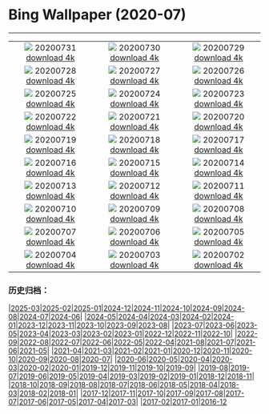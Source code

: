 # Bing Wallpaper (2020-07)
**************
| | | |
| :----: | :----: | :----: |
| ![](https://www.bing.com/th?id=OHR.TahoeBeach_EN-US6105713817_1920x1080.jpg) 20200731 [download 4k](https://www.bing.com/th?id=OHR.TahoeBeach_EN-US6105713817_UHD.jpg) | ![](https://www.bing.com/th?id=OHR.HamerkopHunting_EN-US1438886143_1920x1080.jpg) 20200730 [download 4k](https://www.bing.com/th?id=OHR.HamerkopHunting_EN-US1438886143_UHD.jpg) | ![](https://www.bing.com/th?id=OHR.KallurLighthouse_EN-US1393818212_1920x1080.jpg) 20200729 [download 4k](https://www.bing.com/th?id=OHR.KallurLighthouse_EN-US1393818212_UHD.jpg) |
| ![](https://www.bing.com/th?id=OHR.HamelinPool_EN-US1343791878_1920x1080.jpg) 20200728 [download 4k](https://www.bing.com/th?id=OHR.HamelinPool_EN-US1343791878_UHD.jpg) | ![](https://www.bing.com/th?id=OHR.AerialTamul_EN-US1289516805_1920x1080.jpg) 20200727 [download 4k](https://www.bing.com/th?id=OHR.AerialTamul_EN-US1289516805_UHD.jpg) | ![](https://www.bing.com/th?id=OHR.ADA30_EN-US1238886685_1920x1080.jpg) 20200726 [download 4k](https://www.bing.com/th?id=OHR.ADA30_EN-US1238886685_UHD.jpg) |
| ![](https://www.bing.com/th?id=OHR.RedSailboat_EN-US1173520356_1920x1080.jpg) 20200725 [download 4k](https://www.bing.com/th?id=OHR.RedSailboat_EN-US1173520356_UHD.jpg) | ![](https://www.bing.com/th?id=OHR.KapamaCousins_EN-US1071916004_1920x1080.jpg) 20200724 [download 4k](https://www.bing.com/th?id=OHR.KapamaCousins_EN-US1071916004_UHD.jpg) | ![](https://www.bing.com/th?id=OHR.DubrovnikDoors_EN-US2971042587_1920x1080.jpg) 20200723 [download 4k](https://www.bing.com/th?id=OHR.DubrovnikDoors_EN-US2971042587_UHD.jpg) |
| ![](https://www.bing.com/th?id=OHR.RedBlueWildebeest_EN-US0956286533_1920x1080.jpg) 20200722 [download 4k](https://www.bing.com/th?id=OHR.RedBlueWildebeest_EN-US0956286533_UHD.jpg) | ![](https://www.bing.com/th?id=OHR.DinantBelgium_EN-US0892462948_1920x1080.jpg) 20200721 [download 4k](https://www.bing.com/th?id=OHR.DinantBelgium_EN-US0892462948_UHD.jpg) | ![](https://www.bing.com/th?id=OHR.EarthriseSequence_EN-US0444696608_1920x1080.jpg) 20200720 [download 4k](https://www.bing.com/th?id=OHR.EarthriseSequence_EN-US0444696608_UHD.jpg) |
| ![](https://www.bing.com/th?id=OHR.GrandCanalGondolas_EN-US0380987930_1920x1080.jpg) 20200719 [download 4k](https://www.bing.com/th?id=OHR.GrandCanalGondolas_EN-US0380987930_UHD.jpg) | ![](https://www.bing.com/th?id=OHR.NineSpotted_EN-US0305121800_1920x1080.jpg) 20200718 [download 4k](https://www.bing.com/th?id=OHR.NineSpotted_EN-US0305121800_UHD.jpg) | ![](https://www.bing.com/th?id=OHR.HappyBalloon_EN-US0225941022_1920x1080.jpg) 20200717 [download 4k](https://www.bing.com/th?id=OHR.HappyBalloon_EN-US0225941022_UHD.jpg) |
| ![](https://www.bing.com/th?id=OHR.FrederickSound_EN-US0122197024_1920x1080.jpg) 20200716 [download 4k](https://www.bing.com/th?id=OHR.FrederickSound_EN-US0122197024_UHD.jpg) | ![](https://www.bing.com/th?id=OHR.WinchesterCrypt_EN-US9999540533_1920x1080.jpg) 20200715 [download 4k](https://www.bing.com/th?id=OHR.WinchesterCrypt_EN-US9999540533_UHD.jpg) | ![](https://www.bing.com/th?id=OHR.PantheonParis_EN-US9910328355_1920x1080.jpg) 20200714 [download 4k](https://www.bing.com/th?id=OHR.PantheonParis_EN-US9910328355_UHD.jpg) |
| ![](https://www.bing.com/th?id=OHR.SunnyRainforest_EN-US9772776383_1920x1080.jpg) 20200713 [download 4k](https://www.bing.com/th?id=OHR.SunnyRainforest_EN-US9772776383_UHD.jpg) | ![](https://www.bing.com/th?id=OHR.WaterRipplesVideo_EN-US9458788251_1920x1080.jpg) 20200712 [download 4k](https://www.bing.com/th?id=OHR.WaterRipplesVideo_EN-US9458788251_UHD.jpg) | ![](https://www.bing.com/th?id=OHR.MangroveForest_EN-US9309815352_1920x1080.jpg) 20200711 [download 4k](https://www.bing.com/th?id=OHR.MangroveForest_EN-US9309815352_UHD.jpg) |
| ![](https://www.bing.com/th?id=OHR.BellTowerItaly_EN-US0542629493_1920x1080.jpg) 20200710 [download 4k](https://www.bing.com/th?id=OHR.BellTowerItaly_EN-US0542629493_UHD.jpg) | ![](https://www.bing.com/th?id=OHR.ColoradoColumbine_EN-US9097456615_1920x1080.jpg) 20200709 [download 4k](https://www.bing.com/th?id=OHR.ColoradoColumbine_EN-US9097456615_UHD.jpg) | ![](https://www.bing.com/th?id=OHR.NorfolkPups_EN-US8929436581_1920x1080.jpg) 20200708 [download 4k](https://www.bing.com/th?id=OHR.NorfolkPups_EN-US8929436581_UHD.jpg) |
| ![](https://www.bing.com/th?id=OHR.CalorisMDIS_EN-US8770644601_1920x1080.jpg) 20200707 [download 4k](https://www.bing.com/th?id=OHR.CalorisMDIS_EN-US8770644601_UHD.jpg) | ![](https://www.bing.com/th?id=OHR.Kamchatka_EN-US7415522922_1920x1080.jpg) 20200706 [download 4k](https://www.bing.com/th?id=OHR.Kamchatka_EN-US7415522922_UHD.jpg) | ![](https://www.bing.com/th?id=OHR.NantucketIsland_EN-US7343633791_1920x1080.jpg) 20200705 [download 4k](https://www.bing.com/th?id=OHR.NantucketIsland_EN-US7343633791_UHD.jpg) |
| ![](https://www.bing.com/th?id=OHR.DCFireworksVideo_EN-US7892229177_1920x1080.jpg) 20200704 [download 4k](https://www.bing.com/th?id=OHR.DCFireworksVideo_EN-US7892229177_UHD.jpg) | ![](https://www.bing.com/th?id=OHR.DogDays_EN-US6846042594_1920x1080.jpg) 20200703 [download 4k](https://www.bing.com/th?id=OHR.DogDays_EN-US6846042594_UHD.jpg) | ![](https://www.bing.com/th?id=OHR.RhodesIsland_EN-US9342527972_1920x1080.jpg) 20200702 [download 4k](https://www.bing.com/th?id=OHR.RhodesIsland_EN-US9342527972_UHD.jpg) |

### 历史归档：

|[2025-03](/../2025-03/2025-03.md)|[2025-02](/../2025-02/2025-02.md)|[2025-01](/../2025-01/2025-01.md)|[2024-12](/../2024-12/2024-12.md)|[2024-11](/../2024-11/2024-11.md)|[2024-10](/../2024-10/2024-10.md)|[2024-09](/../2024-09/2024-09.md)|[2024-08](/../2024-08/2024-08.md)|[2024-07](/../2024-07/2024-07.md)|[2024-06](/../2024-06/2024-06.md)|
|[2024-05](/../2024-05/2024-05.md)|[2024-04](/../2024-04/2024-04.md)|[2024-03](/../2024-03/2024-03.md)|[2024-02](/../2024-02/2024-02.md)|[2024-01](/../2024-01/2024-01.md)|[2023-12](/../2023-12/2023-12.md)|[2023-11](/../2023-11/2023-11.md)|[2023-10](/../2023-10/2023-10.md)|[2023-09](/../2023-09/2023-09.md)|[2023-08](/../2023-08/2023-08.md)|
|[2023-07](/../2023-07/2023-07.md)|[2023-06](/../2023-06/2023-06.md)|[2023-05](/../2023-05/2023-05.md)|[2023-04](/../2023-04/2023-04.md)|[2023-03](/../2023-03/2023-03.md)|[2023-02](/../2023-02/2023-02.md)|[2023-01](/../2023-01/2023-01.md)|[2022-12](/../2022-12/2022-12.md)|[2022-11](/../2022-11/2022-11.md)|[2022-10](/../2022-10/2022-10.md)|
|[2022-09](/../2022-09/2022-09.md)|[2022-08](/../2022-08/2022-08.md)|[2022-07](/../2022-07/2022-07.md)|[2022-06](/../2022-06/2022-06.md)|[2022-05](/../2022-05/2022-05.md)|[2022-04](/../2022-04/2022-04.md)|[2021-08](/../2021-08/2021-08.md)|[2021-07](/../2021-07/2021-07.md)|[2021-06](/../2021-06/2021-06.md)|[2021-05](/../2021-05/2021-05.md)|
|[2021-04](/../2021-04/2021-04.md)|[2021-03](/../2021-03/2021-03.md)|[2021-02](/../2021-02/2021-02.md)|[2021-01](/../2021-01/2021-01.md)|[2020-12](/../2020-12/2020-12.md)|[2020-11](/../2020-11/2020-11.md)|[2020-10](/../2020-10/2020-10.md)|[2020-09](/../2020-09/2020-09.md)|[2020-08](/../2020-08/2020-08.md)|[2020-07](/2020-07.md)|
|[2020-06](/../2020-06/2020-06.md)|[2020-05](/../2020-05/2020-05.md)|[2020-04](/../2020-04/2020-04.md)|[2020-03](/../2020-03/2020-03.md)|[2020-02](/../2020-02/2020-02.md)|[2020-01](/../2020-01/2020-01.md)|[2019-12](/../2019-12/2019-12.md)|[2019-11](/../2019-11/2019-11.md)|[2019-10](/../2019-10/2019-10.md)|[2019-09](/../2019-09/2019-09.md)|
|[2019-08](/../2019-08/2019-08.md)|[2019-07](/../2019-07/2019-07.md)|[2019-06](/../2019-06/2019-06.md)|[2019-05](/../2019-05/2019-05.md)|[2019-04](/../2019-04/2019-04.md)|[2019-03](/../2019-03/2019-03.md)|[2019-02](/../2019-02/2019-02.md)|[2019-01](/../2019-01/2019-01.md)|[2018-12](/../2018-12/2018-12.md)|[2018-11](/../2018-11/2018-11.md)|
|[2018-10](/../2018-10/2018-10.md)|[2018-09](/../2018-09/2018-09.md)|[2018-08](/../2018-08/2018-08.md)|[2018-07](/../2018-07/2018-07.md)|[2018-06](/../2018-06/2018-06.md)|[2018-05](/../2018-05/2018-05.md)|[2018-04](/../2018-04/2018-04.md)|[2018-03](/../2018-03/2018-03.md)|[2018-02](/../2018-02/2018-02.md)|[2018-01](/../2018-01/2018-01.md)|
|[2017-12](/../2017-12/2017-12.md)|[2017-11](/../2017-11/2017-11.md)|[2017-10](/../2017-10/2017-10.md)|[2017-09](/../2017-09/2017-09.md)|[2017-08](/../2017-08/2017-08.md)|[2017-07](/../2017-07/2017-07.md)|[2017-06](/../2017-06/2017-06.md)|[2017-05](/../2017-05/2017-05.md)|[2017-04](/../2017-04/2017-04.md)|[2017-03](/../2017-03/2017-03.md)|
|[2017-02](/../2017-02/2017-02.md)|[2017-01](/../2017-01/2017-01.md)|[2016-12](/../2016-12/2016-12.md)
